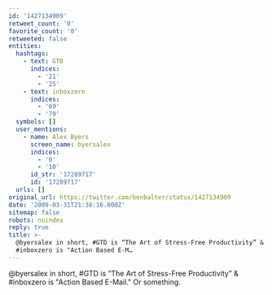 ```yaml
---
id: '1427134909'
retweet_count: '0'
favorite_count: '0'
retweeted: false
entities:
  hashtags:
    - text: GTD
      indices:
        - '21'
        - '25'
    - text: inboxzero
      indices:
        - '69'
        - '79'
  symbols: []
  user_mentions:
    - name: Alex Byers
      screen_name: byersalex
      indices:
        - '0'
        - '10'
      id_str: '17289717'
      id: '17289717'
  urls: []
original_url: https://twitter.com/benbalter/status/1427134909
date: '2009-03-31T21:38:16.000Z'
sitemap: false
robots: noindex
reply: true
title: >-
  @byersalex in short, #GTD is “The Art of Stress-Free Productivity” &
  #inboxzero is "Action Based E-M…
---
```


@byersalex in short, #GTD is “The Art of Stress-Free Productivity” & #inboxzero is "Action Based E-Mail."  Or something.